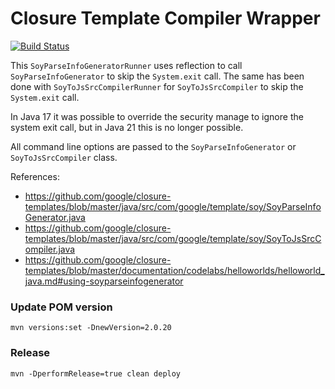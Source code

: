 # Closure Template Compiler Wrapper

[![Build Status](https://github.com/tntim96/closure-template-compiler-wrapper/workflows/Java-CI/badge.svg)](https://github.com/tntim96/closure-template-compiler-wrapper/actions?query=workflow%3A%22Java-CI%22)

This `SoyParseInfoGeneratorRunner` uses reflection to call `SoyParseInfoGenerator` to skip the `System.exit` call.
The same has been done with `SoyToJsSrcCompilerRunner` for `SoyToJsSrcCompiler` to skip the `System.exit` call.

In Java 17 it was possible to override the security manage to ignore the system exit call, but in Java 21 this is no longer possible.

All command line options are passed to the `SoyParseInfoGenerator` or `SoyToJsSrcCompiler` class.

References:
* https://github.com/google/closure-templates/blob/master/java/src/com/google/template/soy/SoyParseInfoGenerator.java
* https://github.com/google/closure-templates/blob/master/java/src/com/google/template/soy/SoyToJsSrcCompiler.java
* https://github.com/google/closure-templates/blob/master/documentation/codelabs/helloworlds/helloworld_java.md#using-soyparseinfogenerator

### Update POM version
`mvn versions:set -DnewVersion=2.0.20`

### Release
`mvn -DperformRelease=true clean deploy`
